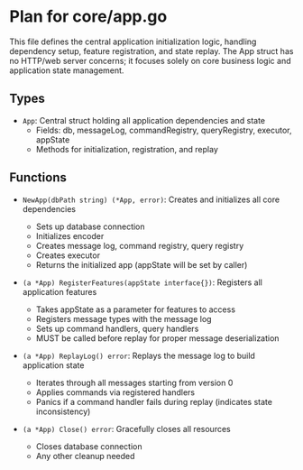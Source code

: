 # Plan for core/app.go

This file defines the central application initialization logic, handling dependency setup, feature registration, and state replay. The App struct has no HTTP/web server concerns; it focuses solely on core business logic and application state management.

## Types

- `App`: Central struct holding all application dependencies and state
  - Fields: db, messageLog, commandRegistry, queryRegistry, executor, appState
  - Methods for initialization, registration, and replay

## Functions

- `NewApp(dbPath string) (*App, error)`: Creates and initializes all core dependencies
  - Sets up database connection
  - Initializes encoder
  - Creates message log, command registry, query registry
  - Creates executor
  - Returns the initialized app (appState will be set by caller)

- `(a *App) RegisterFeatures(appState interface{})`: Registers all application features
  - Takes appState as a parameter for features to access
  - Registers message types with the message log
  - Sets up command handlers, query handlers
  - MUST be called before replay for proper message deserialization

- `(a *App) ReplayLog() error`: Replays the message log to build application state
  - Iterates through all messages starting from version 0
  - Applies commands via registered handlers
  - Panics if a command handler fails during replay (indicates state inconsistency)

- `(a *App) Close() error`: Gracefully closes all resources
  - Closes database connection
  - Any other cleanup needed